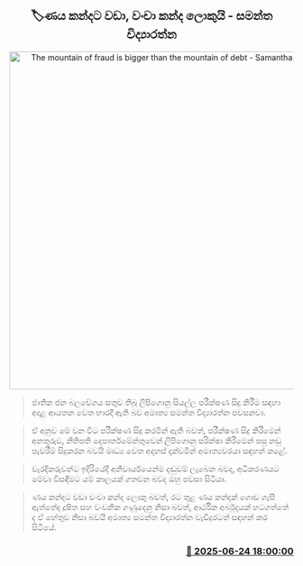 <p align='center'><b><h2 align='center' title='The mountain of fraud is bigger than the mountain of debt - Samantha Vidyaratne'>🏷ණය කන්දට වඩා, වංචා කන්ද ලොකුයි - සමන්ත විද්‍යාරත්න</h2></b></p>
<p align='center'><img src='https://helakuru.sgp1.cdn.digitaloceanspaces.com/esana/images/lib/samantha-vidyarathne-new-y.jpg' width='600' alt='The mountain of fraud is bigger than the mountain of debt - Samantha Vidyaratne'></p>

> ජාතික ජන බලවේගය සතුව තිබූ ලිපිගොනු සියල්ල පරීක්ෂණ සිදු කිරීම සඳහා අදාළ ආයතන වෙත භාරදී ඇති බව අමාත්‍ය සමන්ත විද්‍යාරත්න පවසනවා.

> ඒ අනුව මේ වන විට පරීක්ෂණ සිදු කරමින් ඇති බවත්, පරීක්ෂණ සිදු කිරීමෙන් අනතුරුව, නීතිපති දෙපාර්තමේන්තුවෙන් ලිපිගොනු පරික්ෂා කිරීමෙන් පසු නඩු පැවරීම් සිදුකරන බවයි මාධ්‍ය වෙත අදහස් දක්වමින් අමාත්‍යවරයා සඳහන් කළේ.

> වැරදිකරුවන්ට ඉදිරියේදී අනිවාර්යයෙන්ම දඬුවම් ලැබෙන බවද, අධිකරණයට මේවා විසඳීමට යම් කාලයක් ගතවන බවද ඔහු පවසා සිටියා.

> ණය කන්දට වඩා වංචා කන්ද ලොකු බවත්, රට තුළ ණය කන්දක් ගොඩ ගැසී ඇත්තේද දූෂිත සහ වංචනික ගණුදෙනු නිසා බවත්, ආර්ථික අර්බුදයක් හට‍ගත්තේ ද ඒ හේතුව නිසා බවයි අමාත්‍ය සමන්ත විද්‍යාරත්න වැඩිදුරටත් සඳහන් කර සිටියේ.



<h3 align='right'><a href='https://www.helakuru.lk/esana/p/111306/'>📅 2025-06-24 18:00:00</a></h3>
